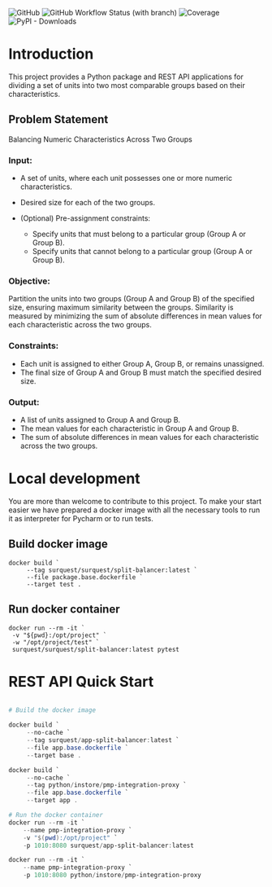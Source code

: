 ![GitHub](https://img.shields.io/github/license/surquest/python-split-balancer?style=flat-square)
![GitHub Workflow Status (with branch)](https://img.shields.io/github/actions/workflow/status/surquest/python-split-balancer/test.yml?branch=main&style=flat-square)
![Coverage](https://img.shields.io/endpoint?url=https://gist.githubusercontent.com/surquest/373e1859cb547514516a8f22cd8f18a7/raw/python-split-balancer.json&style=flat-square)
![PyPI - Downloads](https://img.shields.io/pypi/dm/surquest-GCP-secret-assessor?style=flat-square)

# Introduction

This project provides a Python package and REST API applications for dividing a set of units into two most comparable groups based on their characteristics.

## Problem Statement

Balancing Numeric Characteristics Across Two Groups

### Input:

* A set of units, where each unit possesses one or more numeric characteristics.
* Desired size for each of the two groups.
* (Optional) Pre-assignment constraints:
    
   - Specify units that must belong to a particular group (Group A or Group B).
   - Specify units that cannot belong to a particular group (Group A or Group B).

### Objective:

Partition the units into two groups (Group A and Group B) of the specified size, ensuring maximum similarity between the groups. Similarity is measured by minimizing the sum of absolute differences in mean values for each characteristic across the two groups.

### Constraints:

* Each unit is assigned to either Group A, Group B, or remains unassigned.
* The final size of Group A and Group B must match the specified desired size.

### Output:

* A list of units assigned to Group A and Group B.
* The mean values for each characteristic in Group A and Group B.
* The sum of absolute differences in mean values for each characteristic across the two groups.


# Local development

You are more than welcome to contribute to this project. To make your start easier we have prepared a docker image with all the necessary tools to run it as interpreter for Pycharm or to run tests.


## Build docker image
```
docker build `
     --tag surquest/surquest/split-balancer:latest `
     --file package.base.dockerfile `
     --target test .
```


## Run docker container
```
docker run --rm -it `
 -v "${pwd}:/opt/project" `
 -w "/opt/project/test" `
 surquest/surquest/split-balancer:latest pytest
```


# REST API Quick Start

```powershell

# Build the docker image

docker build `
     --no-cache `
     --tag surquest/app-split-balancer:latest `
     --file app.base.dockerfile `
     --target base .

docker build `
     --no-cache `
     --tag python/instore/pmp-integration-proxy `
     --file app.base.dockerfile `
     --target app .

# Run the docker container
docker run --rm -it `
    --name pmp-integration-proxy `
    -v "$(pwd):/opt/project" `
    -p 1010:8080 surquest/app-split-balancer:latest

docker run --rm -it `
    --name pmp-integration-proxy `
    -p 1010:8080 python/instore/pmp-integration-proxy
```